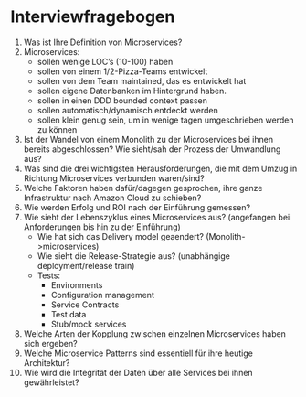 # Interviewfragebogen

1.	Was ist Ihre Definition von Microservices?
2.	Microservices:
    *	sollen wenige LOC’s (10-100) haben
    *	sollen von einem 1/2-Pizza-Teams entwickelt
    *	sollen von dem Team maintained, das es entwickelt hat
    *	sollen eigene Datenbanken im Hintergrund haben.
    *	sollen in einen DDD bounded context passen
    *	sollen automatisch/dynamisch entdeckt werden
    *	sollen klein genug sein, um in wenige tagen umgeschrieben werden zu können
3.	Ist der Wandel von einem Monolith zu der Microservices bei ihnen bereits abgeschlossen? Wie sieht/sah der Prozess der Umwandlung aus?
4.	Was sind die drei wichtigsten Herausforderungen, die mit dem Umzug in Richtung Microservices verbunden waren/sind?
5.	Welche Faktoren haben dafür/dagegen gesprochen, ihre ganze Infrastruktur nach Amazon Cloud zu schieben?
6.	Wie werden Erfolg und ROI nach der Einführung gemessen?
7.	Wie sieht der Lebenszyklus eines Microservices aus? (angefangen bei Anforderungen bis hin zu der Einführung)
    *	Wie hat sich das Delivery model geaendert? (Monolith->microservices)
    *	Wie sieht die Release-Strategie aus? (unabhängige deployment/release train)
    *	Tests:
        -	Environments
        -	Configuration management
        -	Service Contracts
        -	Test data
        -	Stub/mock services
8.	Welche Arten der Kopplung zwischen einzelnen Microservices haben sich ergeben?
9.	Welche Microservice Patterns sind essentiell für ihre heutige Architektur?
10.	Wie wird die Integrität der Daten über alle Services bei ihnen gewährleistet?
